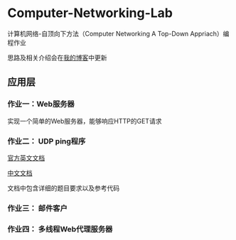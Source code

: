 # Computer-Networking-Lab



计算机网络-自顶向下方法（Computer Networking A Top-Down Appriach）编程作业

思路及相关介绍会在[我的博客]( https://ilern.github.io/ )中更新


## 应用层
### 作业一：Web服务器
实现一个简单的Web服务器，能够响应HTTP的GET请求

### 作业二： UDP ping程序

[官方英文文档](https://github.com/moranzcw/Computer-Networking-A-Top-Down-Approach-NOTES/blob/master/SocketProgrammingAssignment/%E4%BD%9C%E4%B8%9A2-UDPping%E7%A8%8B%E5%BA%8F/Socket2_UDPpinger.pdf)

[中文文档](https://github.com/moranzcw/Computer-Networking-A-Top-Down-Approach-NOTES/blob/master/SocketProgrammingAssignment/%E4%BD%9C%E4%B8%9A2-UDPping%E7%A8%8B%E5%BA%8F/%E4%BD%9C%E4%B8%9A2-UDPping%E7%A8%8B%E5%BA%8F-%E7%BF%BB%E8%AF%91.md)

文档中包含详细的题目要求以及参考代码

### 作业三： 邮件客户


### 作业四： 多线程Web代理服务器

